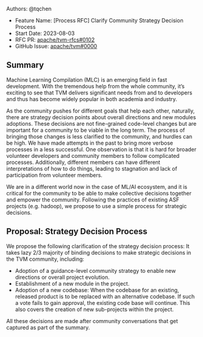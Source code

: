 Authors: @tqchen

- Feature Name: [Process RFC] Clarify Community Strategy Decision Process
- Start Date: 2023-08-03
- RFC PR: [apache/tvm-rfcs#0102](https://github.com/apache/tvm-rfcs/pull/0102)
- GitHub Issue: [apache/tvm#0000](https://github.com/apache/tvm/issues/0000)

## Summary

Machine Learning Compilation (MLC) is an emerging field in fast development.
With the tremendous help from the whole community, it’s exciting to see that TVM delivers significant needs from and to
developers and thus has become widely popular in both academia and industry.

As the community pushes for different goals that help each other, naturally, there
are strategy decision points about overall directions and new modules adoptions.
These decisions are not fine-grained code-level changes but are important for a
community to be viable in the long term.
The process of bringing those changes is less clarified to the community, and hurdles can be high.
We have made attempts in the past to bring more verbose processes in a less successful.
One observation is that it is hard for broader volunteer developers and community members to follow complicated processes.
Additionally, different members can have different interpretations of how to do things,
leading to stagnation and lack of participation from volunteer members.

We are in a different world now in the case of ML/AI ecosystem, and it is critical for
the community to be able to make collective decisions together and empower the community.
Following the practices of existing ASF projects (e.g. hadoop), we propose to use a simple process for strategic decisions.

## Proposal: Strategy Decision Process

We propose the following clarification of the strategy decision process:
It takes lazy 2/3 majority of binding decisions to make strategic decisions in the TVM community, including:

- Adoption of a guidance-level community strategy to enable new directions or overall project evolution.
- Establishment of a new module in the project.
- Adoption of a new codebase: When the codebase for an existing, released product is to be replaced with an alternative codebase.
  If such a vote fails to gain approval, the existing code base will continue. This also covers the creation of new sub-projects within the project.

All these decisions are made after community conversations that get captured as part of the summary.
